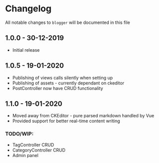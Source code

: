 # Changelog

All notable changes to `blogger` will be documented in this file

## 1.0.0 - 30-12-2019

- Initial release

## 1.0.5 - 19-01-2020

- Publishing of views calls silently when setting up
- Publishing of assets - currently dependant on ckeditor
- PostController now have CRUD functionality

## 1.1.0 - 19-01-2020

- Moved away from CKEditor - pure parsed markdown handled by Vue
- Provided support for better real-time content writing

### TODO/WIP:

- TagController CRUD
- CategoryController CRUD
- Admin panel

